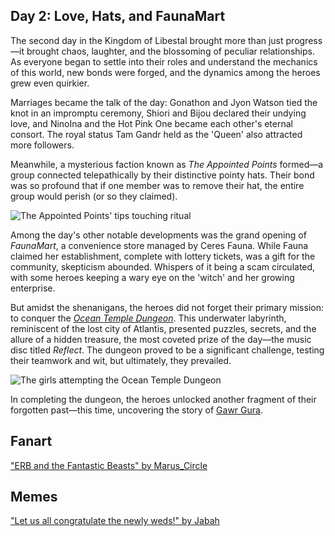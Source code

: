 ## Day 2: Love, Hats, and FaunaMart

The second day in the Kingdom of Libestal brought more than just progress—it brought chaos, laughter, and the blossoming of peculiar relationships. As everyone began to settle into their roles and understand the mechanics of this world, new bonds were forged, and the dynamics among the heroes grew even quirkier.

Marriages became the talk of the day: Gonathon and Jyon Watson tied the knot in an impromptu ceremony, Shiori and Bijou declared their undying love, and NinoIna and the Hot Pink One became each other's eternal consort. The royal status Tam Gandr held as the 'Queen' also attracted more followers.

Meanwhile, a mysterious faction known as _The Appointed Points_ formed—a group connected telepathically by their distinctive pointy hats. Their bond was so profound that if one member was to remove their hat, the entire group would perish (or so they claimed).

![The Appointed Points' tips touching ritual](images-opt/touchingtips-opt.webp)

Among the day's other notable developments was the grand opening of _FaunaMart_, a convenience store managed by Ceres Fauna. While Fauna claimed her establishment, complete with lottery tickets, was a gift for the community, skepticism abounded. Whispers of it being a scam circulated, with some heroes keeping a wary eye on the 'witch' and her growing enterprise.

But amidst the shenanigans, the heroes did not forget their primary mission: to conquer the [_Ocean Temple Dungeon_](https://x.com/hololive_En/status/1830425412440404160). This underwater labyrinth, reminiscent of the lost city of Atlantis, presented puzzles, secrets, and the allure of a hidden treasure, the most coveted prize of the day—the music disc titled _Reflect_. The dungeon proved to be a significant challenge, testing their teamwork and wit, but ultimately, they prevailed.

![The girls attempting the Ocean Temple Dungeon](images-opt/oceantemple-opt.webp)

In completing the dungeon, the heroes unlocked another fragment of their forgotten past—this time, uncovering the story of [Gawr Gura](https://www.youtube.com/watch?v=SDnRHwpnIH4).

## Fanart

["ERB and the Fantastic Beasts" by Marus_Circle](https://x.com/Marus_Circle/status/1830885012788674962)

<!-- liz, kiara, fuwawa, mococo, raora -->

## Memes

["Let us all congratulate the newly weds!" by Jabah](https://x.com/jabah_lavah/status/1830486510552113652)
